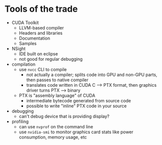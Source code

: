 # Tools of the trade
* CUDA Toolkit
  * LLVM-based compiler
  * Headers and libraries
  * Documentation
  * Samples
* NSight
  * IDE built on eclipse
  * not good for regular debugging
* compilation
  * use `nvcc` CLI to compile
    * not actually a compiler; splits code into GPU and non-GPU parts, then passes to native compiler
    * translates code written in CUDA C --> PTX format, then graphics driver turns PTX --> binary
  * PTX is "assembly language" of CUDA
    * intermediate bytecode generated from source code
    * possible to write "inline" PTX code in your source
* debugging
  * can't debug device that is providing display?
* profiling
  * can use `nvprof` on the command line
  * use `nvidia-smi` to monitor graphics card stats like power consumption, memory usage, etc